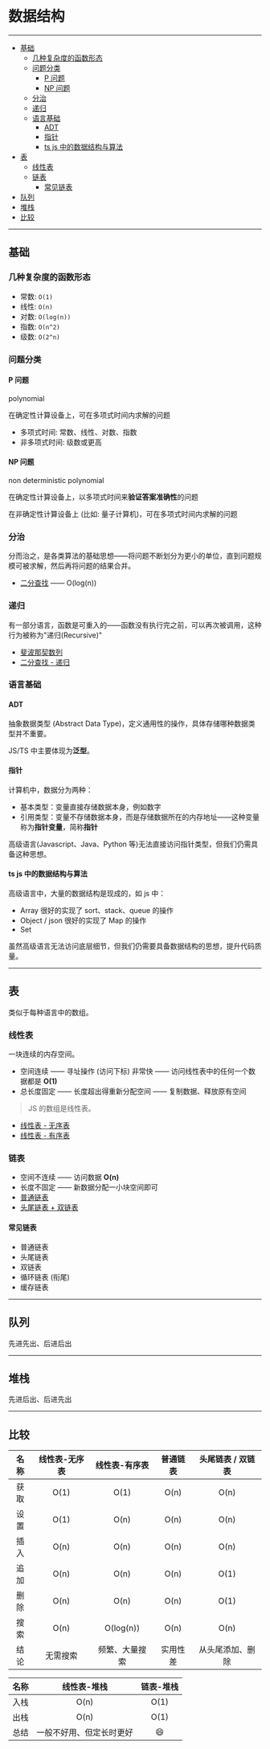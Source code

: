 # 数据结构

---

<!-- @import "[TOC]" {cmd="toc" depthFrom=2 depthTo=6 orderedList=false} -->

<!-- code_chunk_output -->

- [基础](#基础)
  - [几种复杂度的函数形态](#几种复杂度的函数形态)
  - [问题分类](#问题分类)
    - [P 问题](#p-问题)
    - [NP 问题](#np-问题)
  - [分治](#分治)
  - [递归](#递归)
  - [语言基础](#语言基础)
    - [ADT](#adt)
    - [指针](#指针)
    - [ts js 中的数据结构与算法](#ts-js-中的数据结构与算法)
- [表](#表)
  - [线性表](#线性表)
  - [链表](#链表)
    - [常见链表](#常见链表)
- [队列](#队列)
- [堆栈](#堆栈)
- [比较](#比较)

<!-- /code_chunk_output -->

---

## 基础

### 几种复杂度的函数形态

- 常数: `O(1)`
- 线性: `O(n)`
- 对数: `O(log(n))`
- 指数: `O(n^2)`
- 级数: `O(2^n)`

### 问题分类

#### P 问题

polynomial

在确定性计算设备上，可在多项式时间内求解的问题

- 多项式时间: 常数、线性、对数、指数
- 非多项式时间: 级数或更高

#### NP 问题

non deterministic polynomial

在确定性计算设备上，以多项式时间来**验证答案准确性**的问题

在非确定性计算设备上 (比如: 量子计算机)，可在多项式时间内求解的问题

### 分治

分而治之，是各类算法的基础思想——将问题不断划分为更小的单位，直到问题规模可被求解，然后再将问题的结果合并。

- [二分查找](./BinarySearch.ts) —— O(log(n))

### 递归

有一部分语言，函数是可重入的——函数没有执行完之前，可以再次被调用，这种行为被称为"递归(Recursive)"

- [斐波那契数列](./Fibonacci.ts)
- [二分查找 - 递归](./BinarySearchRecursive.ts)

### 语言基础

#### ADT

抽象数据类型 (Abstract Data Type)，定义通用性的操作，具体存储哪种数据类型并不重要。

JS/TS 中主要体现为**泛型**。

#### 指针

计算机中，数据分为两种：

- 基本类型：变量直接存储数据本身，例如数字
- 引用类型：变量不存储数据本身，而是存储数据所在的内存地址——这种变量称为**指针变量**，简称**指针**

高级语言(Javascript、Java、Python 等)无法直接访问指针类型，但我们仍需具备这种思想。

#### ts js 中的数据结构与算法

高级语言中，大量的数据结构是现成的，如 js 中：

- Array 很好的实现了 sort、stack、queue 的操作
- Object / json 很好的实现了 Map 的操作
- Set

虽然高级语言无法访问底层细节，但我们仍需要具备数据结构的思想，提升代码质量。

---

## 表

类似于每种语言中的数组。

### 线性表

一块连续的内存空间。

- 空间连续 —— 寻址操作 (访问下标) 非常快 —— 访问线性表中的任何一个数据都是 **O(1)**
- 总长度固定 —— 长度超出得重新分配空间 —— 复制数据、释放原有空间

> JS 的数组是线性表。

- [线性表 - 无序表](./List.ts)
- [线性表 - 有序表](./OrderedList.ts)

### 链表

- 空间不连续 —— 访问数据 **O(n)**
- 长度不固定 —— 新数据分配一小块空间即可
- [普通链表](./LinkedList.ts)
- [头尾链表 + 双链表](./HTLinkedList.ts)

#### 常见链表

- 普通链表
- 头尾链表
- 双链表
- 循环链表 (衔尾)
- 缓存链表

---

## 队列

先进先出、后进后出

---

## 堆栈

先进后出、后进先出

---

## 比较

| 名称 | 线性表-无序表 | 线性表-有序表  | 普通链表 | 头尾链表 / 双链表 |
| :--: | :-----------: | :------------: | :------: | :---------------: |
| 获取 |     O(1)      |      O(1)      |   O(n)   |       O(n)        |
| 设置 |     O(1)      |      O(n)      |   O(n)   |       O(n)        |
| 插入 |     O(n)      |      O(n)      |   O(n)   |       O(n)        |
| 追加 |     O(n)      |      O(n)      |   O(n)   |       O(1)        |
| 删除 |     O(n)      |      O(n)      |   O(n)   |       O(1)        |
| 搜索 |     O(n)      |   O(log(n))    |   O(n)   |       O(n)        |
| 结论 |   无需搜索    | 频繁、大量搜索 | 实用性差 | 从头尾添加、删除  |

| 名称 |       线性表-堆栈        | 链表-堆栈 |
| :--: | :----------------------: | :-------: |
| 入栈 |           O(n)           |   O(1)    |
| 出栈 |           O(n)           |   O(1)    |
| 总结 | 一般不好用、但定长时更好 |  :smile:  |

